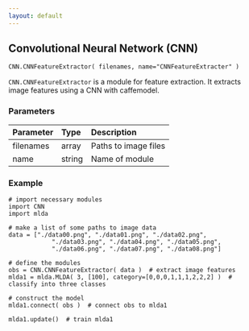 ```yaml
---
layout: default
---
```

## Convolutional Neural Network (CNN)

```
CNN.CNNFeatureExtractor( filenames, name="CNNFeatureExtracter" )
```

`CNN.CNNFeatureExtractor` is a module for feature extraction.
It extracts image features using a CNN with caffemodel.


### Parameters

| Parameter | Type | Description |
|:----------|:-----|:------------|
| filenames | array | Paths to image files |
| name      | string | Name of module |


### Example

```
# import necessary modules
import CNN
import mlda

# make a list of some paths to image data
data = ["./data00.png", "./data01.png", "./data02.png",
            "./data03.png", "./data04.png", "./data05.png",
            "./data06.png", "./data07.png", "./data08.png"]

# define the modules
obs = CNN.CNNFeatureExtractor( data )  # extract image features
mlda1 = mlda.MLDA( 3, [100], category=[0,0,0,1,1,1,2,2,2] )  # classify into three classes

# construct the model
mlda1.connect( obs )  # connect obs to mlda1

mlda1.update()  # train mlda1
```
